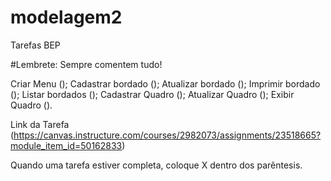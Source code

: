 # modelagem2

Tarefas BEP

#Lembrete: Sempre comentem tudo!

Criar Menu            ();
Cadastrar bordado     ();
Atualizar bordado     ();
Imprimir bordado      ();
Listar bordados       ();
Cadastrar Quadro      ();
Atualizar Quadro      ();
Exibir Quadro         ().


Link da Tarefa (https://canvas.instructure.com/courses/2982073/assignments/23518665?module_item_id=50162833)


Quando uma tarefa estiver completa, coloque X dentro dos parêntesis. 

